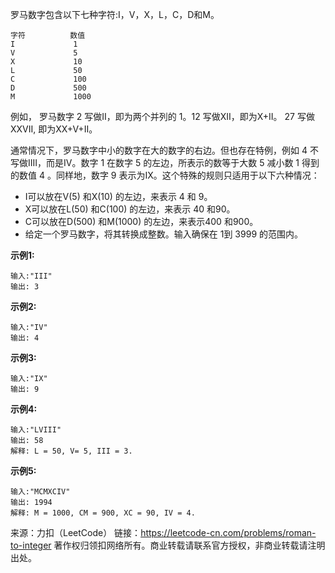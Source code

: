 罗马数字包含以下七种字符:I，V，X，L，C，D和M。
```
字符          数值
I             1
V             5
X             10
L             50
C             100
D             500
M             1000
```
例如， 罗马数字 2 写做II，即为两个并列的 1。12 写做XII，即为X+II。 27 写做XXVII, 即为XX+V+II。

通常情况下，罗马数字中小的数字在大的数字的右边。但也存在特例，例如 4 不写做IIII，而是IV。数字 1 在数字 5 的左边，所表示的数等于大数 5 减小数 1 得到的数值 4 。同样地，数字 9 表示为IX。这个特殊的规则只适用于以下六种情况：

* I可以放在V(5) 和X(10) 的左边，来表示 4 和 9。
* X可以放在L(50) 和C(100) 的左边，来表示 40 和90。
* C可以放在D(500) 和M(1000) 的左边，来表示400 和900。
* 给定一个罗马数字，将其转换成整数。输入确保在 1到 3999 的范围内。



**示例1:**
```
输入:"III"
输出: 3
```
**示例2:**
```
输入:"IV"
输出: 4
```
**示例3:**
```
输入:"IX"
输出: 9
```
**示例4:**
```
输入:"LVIII"
输出: 58
解释: L = 50, V= 5, III = 3.
```
**示例5:**
```
输入:"MCMXCIV"
输出: 1994
解释: M = 1000, CM = 900, XC = 90, IV = 4.
```

来源：力扣（LeetCode）
链接：https://leetcode-cn.com/problems/roman-to-integer
著作权归领扣网络所有。商业转载请联系官方授权，非商业转载请注明出处。
